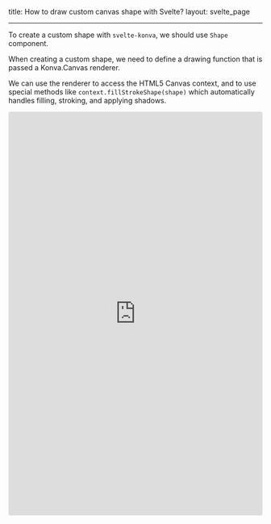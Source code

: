 title: How to draw custom canvas shape with Svelte?
layout: svelte_page

---

To create a custom shape with `svelte-konva`, we should use `Shape` component.

When creating a custom shape, we need to define a drawing function that is passed a Konva.Canvas renderer.

We can use the renderer to access the HTML5 Canvas context, and to use special methods like `context.fillStrokeShape(shape)` which automatically handles filling, stroking, and applying shadows.

<iframe src="https://codesandbox.io/p/sandbox/github/konvajs/site/tree/master/svelte-demos/custom_shape?file=/src/App.svelte" style="width:100%; height:800px; border:0; border-radius: 4px; overflow:hidden;" sandbox="allow-modals allow-forms allow-popups allow-scripts allow-same-origin"></iframe>
